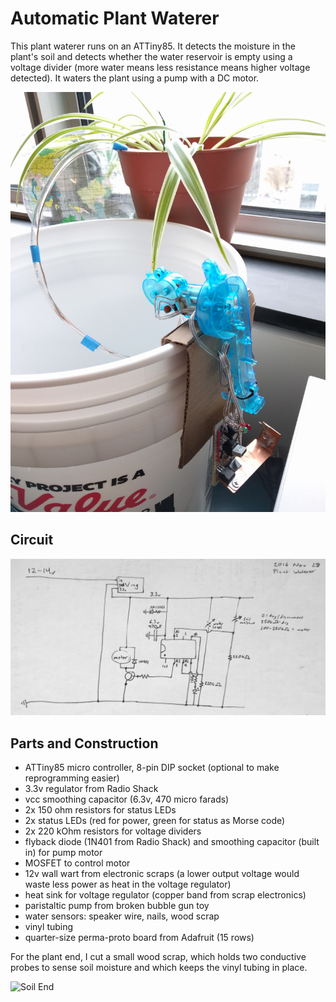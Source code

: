 Automatic Plant Waterer
=======================

This plant waterer runs on an ATTiny85. It detects the moisture in the plant's
soil and detects whether the water reservoir is empty using a voltage divider
(more water means less resistance means higher voltage detected). It waters the
plant using a pump with a DC motor.

![Waterer, Bucket, and Plant](img/all.jpg?raw=true)

Circuit
-------

![Circuit Diagram](img/circuit_diagram.jpg?raw=true)

Parts and Construction
----------------------

*   ATTiny85 micro controller, 8-pin DIP socket (optional to make reprogramming
    easier)
*   3.3v regulator from Radio Shack
*   vcc smoothing capacitor (6.3v, 470 micro farads)
*   2x 150 ohm resistors for status LEDs
*   2x status LEDs (red for power, green for status as Morse code)
*   2x 220 kOhm resistors for voltage dividers
*   flyback diode (1N401 from Radio Shack) and smoothing capacitor (built in)
    for pump motor
*   MOSFET to control motor
*   12v wall wart from electronic scraps (a lower output voltage would waste
    less power as heat in the voltage regulator)
*   heat sink for voltage regulator (copper band from scrap electronics)
*   paristaltic pump from broken bubble gun toy
*   water sensors: speaker wire, nails, wood scrap
*   vinyl tubing
*   quarter-size perma-proto board from Adafruit (15 rows)

For the plant end, I cut a small wood scrap, which holds two conductive probes
to sense soil moisture and which keeps the vinyl tubing in place.

![Soil End](img/soil_end.jpg?raw=true)
